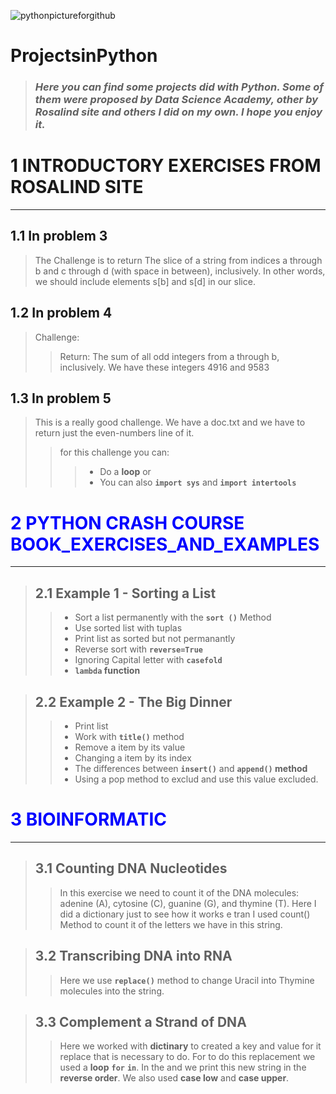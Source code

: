 ![pythonpictureforgithub](https://user-images.githubusercontent.com/67904287/107618268-0dc24e80-6c30-11eb-93d9-9575e0fc261e.jpg)



# ProjectsinPython
>### *Here you can find some projects did with Python. Some of them were proposed by Data Science Academy, other by Rosalind site and others I did on my own. I hope you enjoy it.*


# 1 INTRODUCTORY EXERCISES FROM ROSALIND SITE 
***

## 1.1 In problem 3 
>The Challenge is to return The slice of a string from indices a through b and c through d (with space in between), inclusively. In other words, we should include elements s[b] and s[d] in our slice.

## 1.2 In problem 4 
>Challenge: 
>>Return: The sum of all odd integers from a through b, inclusively. We have these integers 4916 and 9583

## 1.3 In problem 5 
>This is a really good challenge. We have a doc.txt and we have to return just the even-numbers line of it. 
>>for this challenge you can:  
>>>* Do a __loop__ or 
>>>* You can also __`import sys`__ and __`import intertools`__ 
           
# <font color="blue"> 2 PYTHON CRASH COURSE BOOK_EXERCISES_AND_EXAMPLES<font>
***
>## 2.1 Example 1 - Sorting a List
>>* Sort a list permanently with the __`sort ()`__ Method
>>* Use sorted list with tuplas
>>* Print list as sorted but not permanantly
>>* Reverse sort with __`reverse=True`__
>>* Ignoring Capital letter with __`casefold`__
>>* __`lambda` function__
    
>## 2.2 Example 2 - The Big Dinner
>>* Print list
>>* Work with __`title()`__ method
>>* Remove a item by its value
>>* Changing a item by its index
>>* The differences between __`insert()`__ and __`append()` method__
>>* Using a pop method to exclud and use this value excluded.
   
# 3 BIOINFORMATIC     
***   
>## 3.1 Counting DNA Nucleotides
>>In this exercise we need to count it of the DNA molecules:  adenine (A), cytosine (C), guanine (G), and thymine (T).
>>Here I did a dictionary just to see how it works e tran I used count() Method to count it of the letters we have in this string.
    
>## 3.2 Transcribing DNA into RNA
>>Here we use __`replace()`__ method to change Uracil into Thymine molecules into the string.

>## 3.3 Complement a Strand of DNA
>>Here we worked with __dictinary__ to created a key and value for it replace that is necessary to do.
>>For to do this replacement we used a __loop__ __`for`__ __`in`__.
>>In the and we print this new string in the __reverse order__.
>>We also used __case low__ and __case upper__.

